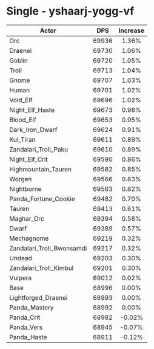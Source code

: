 # Single - yshaarj-yogg-vf
| Actor | DPS | Increase |
|---|:---:|:---:|
|Orc|69936|1.36%|
|Draenei|69730|1.06%|
|Goblin|69720|1.05%|
|Troll|69713|1.04%|
|Gnome|69707|1.03%|
|Human|69701|1.02%|
|Void_Elf|69696|1.02%|
|Night_Elf_Haste|69673|0.98%|
|Blood_Elf|69653|0.95%|
|Dark_Iron_Dwarf|69624|0.91%|
|Kul_Tiran|69611|0.89%|
|Zandalari_Troll_Paku|69610|0.89%|
|Night_Elf_Crit|69590|0.86%|
|Highmountain_Tauren|69582|0.85%|
|Worgen|69566|0.83%|
|Nightborne|69563|0.82%|
|Panda_Fortune_Cookie|69482|0.70%|
|Tauren|69413|0.61%|
|Maghar_Orc|69394|0.58%|
|Dwarf|69389|0.57%|
|Mechagnome|69219|0.32%|
|Zandalari_Troll_Bwonsamdi|69217|0.32%|
|Undead|69203|0.30%|
|Zandalari_Troll_Kimbul|69201|0.30%|
|Vulpera|69012|0.02%|
|Base|68996|0.00%|
|Lightforged_Draenei|68993|0.00%|
|Panda_Mastery|68992|0.00%|
|Panda_Crit|68982|-0.02%|
|Panda_Vers|68945|-0.07%|
|Panda_Haste|68911|-0.12%|

